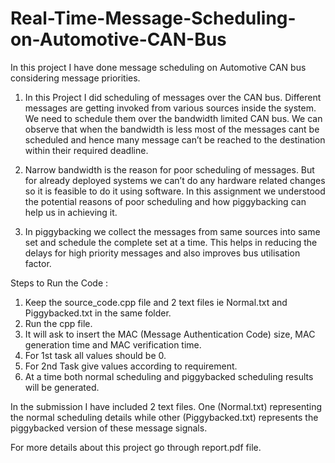 # Real-Time-Message-Scheduling-on-Automotive-CAN-Bus
In this project I have done message scheduling on Automotive CAN bus considering message priorities.

1. In this Project I did scheduling of messages over the CAN bus. Different messages are getting invoked from various sources inside the system. We need to schedule them over the bandwidth limited CAN bus. We can observe that when the bandwidth is less most of the messages cant be scheduled and hence many message can’t be reached to the destination within their required deadline.

2. Narrow bandwidth is the reason for poor scheduling of messages. But for already deployed systems we can’t do any hardware related changes so it is feasible to do it using software. In this assignment we understood the potential reasons of poor scheduling and how piggybacking can help us in achieving it.
   
3. In piggybacking we collect the messages from same sources into same set and schedule the complete set at a time. This helps in reducing the delays for high priority messages and also improves bus utilisation factor.

   
Steps to Run the Code :
1. Keep the source_code.cpp file and 2 text files ie Normal.txt and Piggybacked.txt in the same folder.
2. Run the cpp file.
3. It will ask to insert the MAC (Message Authentication Code) size, MAC generation time and MAC verification time.
4. For 1st task all values should be 0.
5. For 2nd Task give values according to requirement.
6. At a time both normal scheduling and piggybacked scheduling results will be generated.

In the submission I have included 2 text files. One (Normal.txt) representing the normal scheduling details while other (Piggybacked.txt) represents the piggybacked version of these message signals.


For more details about this project go through report.pdf file.
